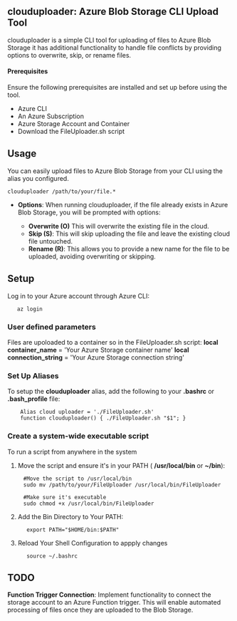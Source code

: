 ## clouduploader: Azure Blob Storage CLI Upload Tool
clouduploader is a simple CLI tool for uploading of files to Azure Blob Storage it has additional functionality to handle file conflicts 
by providing options to overwrite, skip, or rename files.

#### Prerequisites
Ensure the following prerequisites are installed and set up before using the tool.
* Azure CLI
* An Azure Subscription
* Azure Storage Account and Container
* Download the FileUploader.sh script

## Usage
You can easily upload files to Azure Blob Storage from your CLI using the alias you configured.
    
    clouduploader /path/to/your/file.*

* **Options**:
    When running clouduploader, if the file already exists in Azure Blob Storage, you will be prompted with options:
    
    * **Overwrite (O)** This will overwrite the existing file in the cloud.
    * **Skip (S)**: This will skip uploading the file and leave the existing cloud file untouched.
    * **Rename (R)**: This allows you to provide a new name for the file to be uploaded, avoiding overwriting or skipping.
      
## Setup
Log in to your Azure account through Azure CLI:
 ```  
    az login 
 ```

### User defined parameters
Files are upoloaded to a container so in the FileUploader.sh script: 
**local container_name** = 'Your Azure Storage  container name'
**local connection_string** = 'Your Azure Storage connection string'


### Set Up Aliases
To setup the **clouduploader** alias, add the following to your **.bashrc** 
or **.bash_profile** file:

```
    Alias cloud uploader = './FileUploader.sh' 
    function clouduploader() { ./FileUploader.sh "$1"; }
```
### Create a system-wide executable script
To run a script from anywhere in the system

  1. Move the script and ensure it's in your PATH ( **/usr/local/bin** or **~/bin**):
  
```
     #Move the script to /usr/local/bin
     sudo mv /path/to/your/FileUploader /usr/local/bin/FileUploader
      
     #Make sure it's executable
     sudo chmod +x /usr/local/bin/FileUploader
```
  
  2. Add the Bin Directory to Your PATH:
```
      export PATH="$HOME/bin:$PATH"
```
  3. Reload Your Shell Configuration to appply changes
     
```
      source ~/.bashrc
```

## TODO

**Function Trigger Connection**: 
Implement functionality to connect the storage account to an Azure Function trigger. This will enable automated processing of files once they are uploaded to the Blob Storage.


